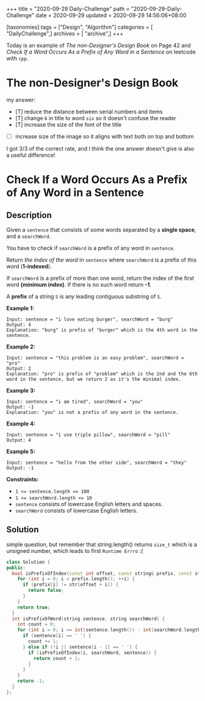 +++
title = "2020-09-29 Daily-Challenge"
path = "2020-09-29-Daily-Challenge"
date = 2020-09-29
updated = 2020-09-29 14:56:06+08:00

[taxonomies]
tags = ["Design", "Algorithm"]
categories = [ "DailyChallenge",]
archives = [ "archive",]
+++

Today is an example of *The non-Designer's Design Book* on Page 42 and *Check If a Word Occurs As a Prefix of Any Word in a Sentence* on leetcode with `cpp`.

<!-- more -->

# The non-Designer's Design Book

my answer:
  - [T] reduce the distance between serial numbers and items
  - [T] change `6` in title to word `six` so it doesn't confuse the reader
  - [T] increase the size of the font of the title
  - [ ] increase size of the image so it aligns with text both on top and bottom

I got 3/3 of the correct rate, and I think the one answer doesn't give is also a useful difference!

# Check If a Word Occurs As a Prefix of Any Word in a Sentence

## Description

Given a `sentence` that consists of some words separated by a **single space**, and a `searchWord`.

You have to check if `searchWord` is a prefix of any word in `sentence`.

Return *the index of the word* in `sentence` where `searchWord` is a prefix of this word (**1-indexed**).

If `searchWord` is a prefix of more than one word, return the index of the first word **(minimum index)**. If there is no such word return **-1**.

A **prefix** of a string `S` is any leading contiguous substring of `S`.

**Example 1:**

```
Input: sentence = "i love eating burger", searchWord = "burg"
Output: 4
Explanation: "burg" is prefix of "burger" which is the 4th word in the sentence.
```

**Example 2:**

```
Input: sentence = "this problem is an easy problem", searchWord = "pro"
Output: 2
Explanation: "pro" is prefix of "problem" which is the 2nd and the 6th word in the sentence, but we return 2 as it's the minimal index.
```

**Example 3:**

```
Input: sentence = "i am tired", searchWord = "you"
Output: -1
Explanation: "you" is not a prefix of any word in the sentence.
```

**Example 4:**

```
Input: sentence = "i use triple pillow", searchWord = "pill"
Output: 4
```

**Example 5:**

```
Input: sentence = "hello from the other side", searchWord = "they"
Output: -1
```

**Constraints:**

- `1 <= sentence.length <= 100`
- `1 <= searchWord.length <= 10`
- `sentence` consists of lowercase English letters and spaces.
- `searchWord` consists of lowercase English letters.

## Solution

simple question, but remember that string.length() returns `size_t` which is a unsigned number, which leads to first `Runtime Errro` :(

``` cpp
class Solution {
public:
  bool isPrefixOfIndex(const int offset, const string& prefix, const string& str) {
    for (int i = 0; i < prefix.length(); ++i) {
      if (prefix[i] != str[offset + i]) {
        return false;
      }
    }
    return true;
  }
  int isPrefixOfWord(string sentence, string searchWord) {
    int count = 0;
    for (int i = 0; i <= int(sentence.length()) - int(searchWord.length()); ++i) {
      if (sentence[i] == ' ') {
        count += 1;
      } else if (!i || sentence[i - 1] == ' ') {
        if (isPrefixOfIndex(i, searchWord, sentence)) {
          return count + 1;
        }
      }
    }
    return -1;
  }
};
```